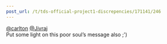 ```yaml
---
post_url: /t/tds-official-project1-discrepencies/171141/246
---
```

[@carlton](/u/carlton) [@Jivraj](/u/jivraj)  
Put some light on this poor soul’s message also ;')